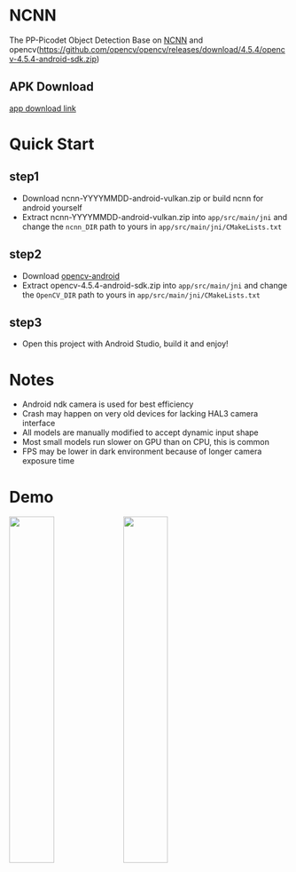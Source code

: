 # NCNN
The PP-Picodet Object Detection Base on [NCNN](https://github.com/Tencent/ncnn) and opencv(https://github.com/opencv/opencv/releases/download/4.5.4/opencv-4.5.4-android-sdk.zip)


## APK Download
[app download link](https://media.githubusercontent.com/media/JiweiMaster/lfs/master/LargeFile/PP-PicoDet.apk)


# Quick Start
## step1
* Download ncnn-YYYYMMDD-android-vulkan.zip or build ncnn for android yourself
* Extract ncnn-YYYYMMDD-android-vulkan.zip into `app/src/main/jni` and change the `ncnn_DIR` path to yours in `app/src/main/jni/CMakeLists.txt`

## step2
* Download [opencv-android](https://github.com/opencv/opencv/releases/download/4.5.4/opencv-4.5.4-android-sdk.zip)
* Extract opencv-4.5.4-android-sdk.zip into `app/src/main/jni` and change the `OpenCV_DIR` path to yours in `app/src/main/jni/CMakeLists.txt`

## step3
* Open this project with Android Studio, build it and enjoy!

# Notes
* Android ndk camera is used for best efficiency
* Crash may happen on very old devices for lacking HAL3 camera interface
* All models are manually modified to accept dynamic input shape
* Most small models run slower on GPU than on CPU, this is common
* FPS may be lower in dark environment because of longer camera exposure time

# Demo
<div>
<img src="./picodet-small.gif" width="40%" height="40%"/>
<img src="./nanodet-small.gif" width="40%" height="40%"/>
</div>
